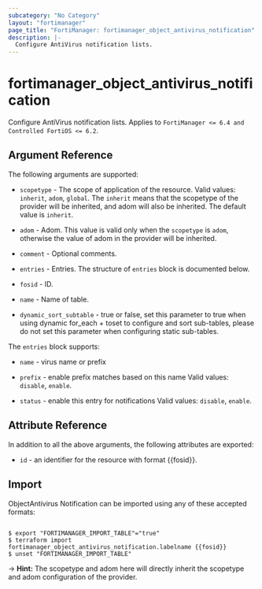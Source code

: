 ```yaml
---
subcategory: "No Category"
layout: "fortimanager"
page_title: "FortiManager: fortimanager_object_antivirus_notification"
description: |-
  Configure AntiVirus notification lists.
---
```


# fortimanager_object_antivirus_notification
Configure AntiVirus notification lists. Applies to `FortiManager <= 6.4 and Controlled FortiOS <= 6.2`.

## Argument Reference


The following arguments are supported:

* `scopetype` - The scope of application of the resource. Valid values: `inherit`, `adom`, `global`. The `inherit` means that the scopetype of the provider will be inherited, and adom will also be inherited. The default value is `inherit`.
* `adom` - Adom. This value is valid only when the `scopetype` is `adom`, otherwise the value of adom in the provider will be inherited.

* `comment` - Optional comments.
* `entries` - Entries. The structure of `entries` block is documented below.
* `fosid` - ID.
* `name` - Name of table.
* `dynamic_sort_subtable` - true or false, set this parameter to true when using dynamic for_each + toset to configure and sort sub-tables, please do not set this parameter when configuring static sub-tables.

The `entries` block supports:

* `name` - virus name or prefix
* `prefix` - enable prefix matches based on this name Valid values: `disable`, `enable`.

* `status` - enable this entry for notifications Valid values: `disable`, `enable`.



## Attribute Reference

In addition to all the above arguments, the following attributes are exported:
* `id` - an identifier for the resource with format {{fosid}}.

## Import

ObjectAntivirus Notification can be imported using any of these accepted formats:
```

$ export "FORTIMANAGER_IMPORT_TABLE"="true"
$ terraform import fortimanager_object_antivirus_notification.labelname {{fosid}}
$ unset "FORTIMANAGER_IMPORT_TABLE"
```
-> **Hint:** The scopetype and adom here will directly inherit the scopetype and adom configuration of the provider.
